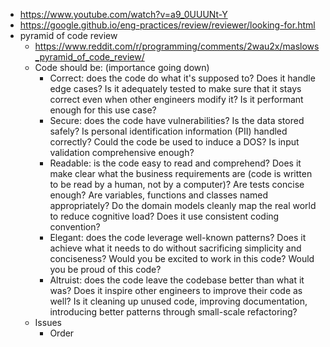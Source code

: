 - https://www.youtube.com/watch?v=a9_0UUUNt-Y
- https://google.github.io/eng-practices/review/reviewer/looking-for.html
- pyramid of code review
  - https://www.reddit.com/r/programming/comments/2wau2x/maslows_pyramid_of_code_review/
  - Code should be: (importance going down)
    - Correct: does the code do what it's supposed to? Does it handle edge cases? Is it adequately tested to make sure that it stays correct even when other engineers modify it? Is it performant enough for this use case?
    - Secure: does the code have vulnerabilities? Is the data stored safely? Is personal identification information (PII) handled correctly? Could the code be used to induce a DOS? Is input validation comprehensive enough?
    - Readable: is the code easy to read and comprehend? Does it make clear what the business requirements are (code is written to be read by a human, not by a computer)? Are tests concise enough? Are variables, functions and classes named appropriately? Do the domain models cleanly map the real world to reduce cognitive load? Does it use consistent coding convention?
    - Elegant: does the code leverage well-known patterns? Does it achieve what it needs to do without sacrificing simplicity and conciseness? Would you be excited to work in this code? Would you be proud of this code?
    - Altruist: does the code leave the codebase better than what it was? Does it inspire other engineers to improve their code as well? Is it cleaning up unused code, improving documentation, introducing better patterns through small-scale refactoring?
  - Issues
    - Order
    
